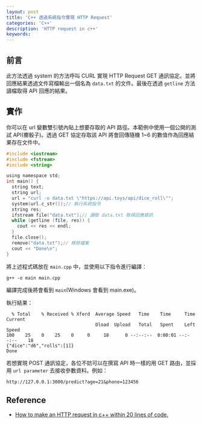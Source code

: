 ```yaml
---
layout: post
title: 'C++ 透過系統指令實現 HTTP Request'
categories: 'C++'
description: 'HTTP request in c++'
keywords: 
---
```


## 前言
此方法透過 system 的方法呼叫 CURL 實現 HTTP Request GET 通訊協定。並將回應結果透過文件寫檔輸出一個名為 `data.txt` 的文件。最後在透過 `getline` 方法讀檔取得 API 回應的結果。

## 實作
你可以在 url 變數雙引號內貼上想要存取的 API 路徑。本範例中使用一個公開的測試 API(擲骰子)。透過 GET 協定存取該 API 將會回傳隨機 1~6 的數值作為回應結果存在文件中。

```c
#include <iostream>
#include <fstream>
#include <string>

using namespace std;
int main() {
  string text;
  string url;
  url = "curl -o data.txt \"https://api.toys/api/dice_roll\"";
  system(url.c_str());// 執行系統指令
  string res;
  ifstream file("data.txt");// 讀取 data.txt 取得回應資訊
  while (getline (file, res)) {
    cout << res << endl;
  }
  file.close(); 
  remove("data.txt");// 移除檔案
  cout << "Done\n";
}
```

將上述程式碼放在 `main.cpp` 中，並使用以下指令進行編譯：

```
g++ -o main main.cpp
```

編譯完成後將會看到 `main`(Windows 會看到 main.exe)。

執行結果：

```
  % Total    % Received % Xferd  Average Speed   Time    Time     Time  Current
                                 Dload  Upload   Total   Spent    Left  Speed
100    25    0    25    0     0     18      0 --:--:--  0:00:01 --:--:--    18
{"dice":"d6","rolls":[1]}
Done
```

若想實現 POST 通訊協定，各位不妨可以在撰寫 API 時一樣的用 GET 路由，並採用 `url parameter` 去接收參數資料。例如：

```
http://127.0.0.1:3000/predict?age=21&phone=123456
```

## Reference
- [How to make an HTTP request in c++ within 20 lines of code.](https://replit.com/talk/learn/How-to-make-an-HTTP-request-in-c-within-20-lines-of-code/120930)